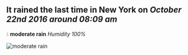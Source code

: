 ## It rained the last time in New York on *October 22nd 2016 around 08:09 am*
💧  **moderate rain** *Humidity 100%*

![moderate rain](http://openweathermap.org/img/w/10d.png)
